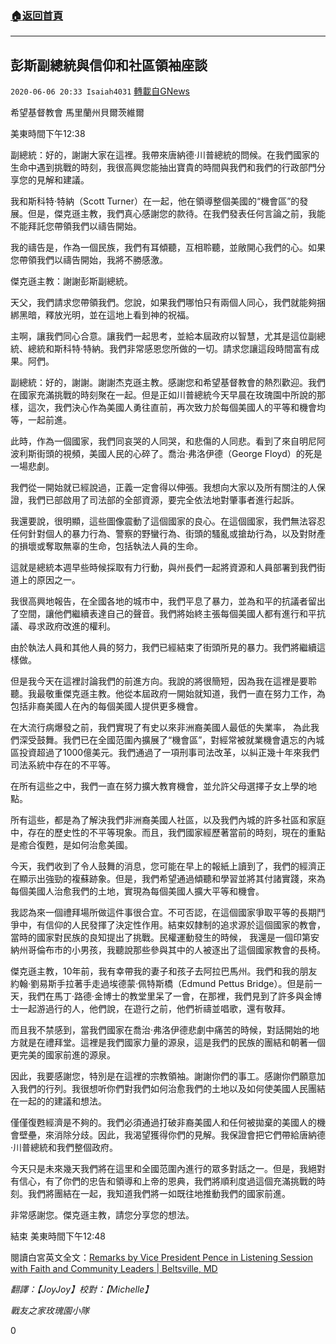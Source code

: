 ###  [:house:返回首頁](https://github.com/ourhimalayas/txt)
---

## 彭斯副總統與信仰和社區領袖座談
`2020-06-06 20:33 Isaiah4031` [轉載自GNews](https://gnews.org/zh-hant/224968/)

希望基督教會
馬里蘭州貝爾茨維爾

美東時間下午12:38

副總統：好的，謝謝大家在這裡。我帶來唐納德·川普總統的問候。在我們國家的生命中遇到挑戰的時刻，我很高興您能抽出寶貴的時間與我們和我們的行政部門分享您的見解和建議。

我和斯科特·特納（Scott Turner）在一起，他在領導整個美國的“機會區”的發展。但是，傑克遜主教，我們真心感謝您的款待。在我們發表任何言論之前，我能不能拜託您帶領我們以禱告開始。

我的禱告是，作為一個民族，我們有耳傾聽，互相聆聽，並敞開心我們的心。如果您帶領我們以禱告開始，我將不勝感激。

傑克遜主教：謝謝彭斯副總統。

天父，我們請求您帶領我們。您說，如果我們哪怕只有兩個人同心，我們就能夠捆綁黑暗，釋放光明，並在這地上看到神的祝福。

主啊，讓我們同心合意。讓我們一起思考，並給本屆政府以智慧，尤其是這位副總統、總統和斯科特·特納。我們非常感恩您所做的一切。請求您讓這段時間富有成果。阿們。

副總統：好的，謝謝。謝謝杰克遜主教。感謝您和希望基督教會的熱烈歡迎。我們在國家充滿挑戰的時刻聚在一起。但是正如川普總統今天早晨在玫瑰園中所說的那樣，這次，我們決心作為美國人勇往直前，再次致力於每個美國人的平等和機會均等，一起前進。

此時，作為一個國家，我們同哀哭的人同哭，和悲傷的人同悲。看到了來自明尼阿波利斯街頭的視頻，美國人民的心碎了。喬治·弗洛伊德（George Floyd）的死是一場悲劇。

我們從一開始就已經說過，正義一定會得以伸張。我想向大家以及所有關注的人保證，我們已部啟用了司法部的全部資源，要完全依法地對肇事者進行起訴。

我還要說，很明顯，這些圖像震動了這個國家的良心。在這個國家，我們無法容忍任何針對個人的暴力行為、警察的野蠻行為、街頭的騷亂或搶劫行為，以及對財產的損壞或奪取無辜的生命，包括執法人員的生命。

這就是總統本週早些時候採取有力行動，與州長們一起將資源和人員部署到我們街道上的原因之一。

我很高興地報告，在全國各地的城市中，我們平息了暴力，並為和平的抗議者留出了空間，讓他們繼續表達自己的聲音。我們將始終主張每個美國人都有進行和平抗議、尋求政府改進的權利。

由於執法人員和其他人員的努力，我們已經結束了街頭所見的暴力。我們將繼續這樣做。

但是我今天在這裡討論我們的前進方向。我說的將很簡短，因為我在這裡是要聆聽。我最敬重傑克遜主教。他從本屆政府一開始就知道，我們一直在努力工作，為包括非裔美國人在內的每個美國人提供更多機會。

在大流行病爆發之前，我們實現了有史以來非洲裔美國人最低的失業率， 為此我​​們深受鼓舞。我們已在全國范圍內擴展了“機會區”，對經常被就業機會遺忘的內城區投資超過了1000億美元。我們通過了一項刑事司法改革，以糾正幾十年來我們司法系統中存在的不平等。

在所有這些之中，我們一直在努力擴大教育機會，並允許父母選擇子女上學的地點。

所有這些，都是為了解決我們非洲裔美國人社區，以及我們內城的許多社區和家庭中，存在的歷史性的不平等現象。而且，我們國家經歷著當前的時刻，現在的重點是癒合復甦，是如何治愈美國。

今天，我們收到了令人鼓舞的消息，您可能在早上的報紙上讀到了，我們的經濟正在顯示出強勁的複蘇跡象。但是，我們希望通過傾聽和學習並將其付諸實踐，來為每個美國人治愈我們的土地，實現為每個美國人擴大平等和機會。

我認為來一個禮拜場所做這件事很合宜。不可否認，在這個國家爭取平等的長期鬥爭中，有信仰的人民發揮了決定性作用。結束奴隸制的追求源於這個國家的教會，當時的國家對民族的良知提出了挑戰。民權運動發生的時候， 我還是一個印第安納州哥倫布市的小男孩，我聽說那些參與其中的人被逐出了這個國家教會的長椅。

傑克遜主教，10年前，我有幸帶我的妻子和孩子去阿拉巴馬州。我們和我的朋友約翰·劉易斯手拉著手走過埃德蒙·佩特斯橋（Edmund Pettus Bridge）。但是前一天，我們在馬丁·路德·金博士的教堂里呆了一會，在那裡，我們見到了許多與金博士一起游過行的人，他們說，在遊行之前，他們祈禱並唱歌，還有敬拜。

而且我不禁感到，當我們國家在喬治·弗洛伊德悲劇中痛苦的時候，對話開始的地方就是在禮拜堂。這裡是我們國家力量的源泉，這是我們的民族的團結和朝著一個更完美的國家前進的源泉。

因此，我要感謝您，特別是在這裡的宗教領袖。謝謝你們的事工。感謝你們願意加入我們的行列。我很想听你們對我們如何治愈我們的土地以及如何使美國人民團結在一起的的建議和想法。

僅僅復甦經濟是不夠的。我們必須通過打破非裔美國人和任何被拋棄的美國人的機會壁壘，來消除分歧。因此，我渴望獲得你們的見解。我保證會把它們帶給唐納德·川普總統和我們整個政府。

今天只是未來幾天我們將在這里和全國范圍內進行的眾多對話之一。但是，我絕對有信心，有了你們的忠告和領導和上帝的恩典，我們將順利度過這個充滿挑戰的時刻。我們將團結在一起，我知道我們將一如既往地推動我們的國家前進。

非常感謝您。傑克遜主教，請您分享您的想法。

結束
美東時間下午12:48

閱讀白宮英文全文：[Remarks by Vice President Pence in Listening Session with Faith and Community Leaders | Beltsville, MD](https://www.whitehouse.gov/briefings-statements/remarks-vice-president-pence-listening-session-faith-community-leaders-beltsville-md/)

*翻譯：【JoyJoy】校對：【Michelle】*

*戰友之家玫瑰園小隊*

0
